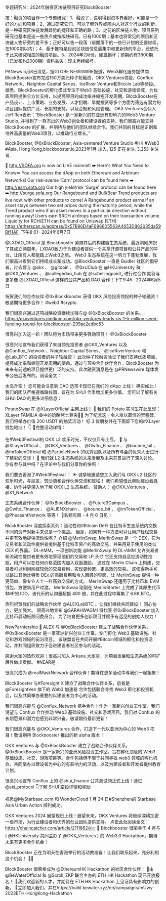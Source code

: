 专题研究N：2024年融资区块链项目研究BlockBooster


按：融资的项目作一个专题研究：1、融资了，说明得到资本界看好，可能是一个好的方向和项目；2、通过研究它们，可以了解外界或圈内人对这个行业的判断，是一种研究区块链发展趋势的捷径和正确的路；3、之前的区块链人物、项目系列研究也基本是追一些热点或按版块研究，已有1000期；基本也将常见的项目和区块链人物研究的差不多；正好可以告一段落（前期落下的一些已计划的还要继续，在1000期以内）；4、基于推特是目前区块链信息最集中和更新快的平台，还依托于此来研究相应的融资项目。5、2024年2月份，硬盘损坏；前期约有3600期（已发布约2000期）资料丢失；现未再续编号。

PANews 5月8日消息，据GLOBE NEWSWIRE报道，Web3孵化服务提供商BlockBooster宣布完成150万美元种子轮融资，OKX Ventures领投，Conflux Network、Neighbor Capital Series、IceRiver Venture和Bitcoin Lab等参投。
据悉，BlockBooster的孵化模式专注于Web3 基础设施、社交和游戏领域，为优质项目提供全方位支持，以提高项目的成功率并缩短开发周期。BlockBooster在产品设计、上市策略、业务发展、人才招聘、早期投资等多个方面为筛选有潜力的项目团队提供广泛、长期的支持。以及合规和风险管理。
OKX Ventures合伙人Jeff Ren表示：“BlockBooster 是一家新兴的在亚洲有影响力的Web3 Venture Studio, 并得到了一群杰出的Web3创业者和建设者的支持。我们很高兴能支持BlockBooste 的扩展，并期待与他们的团队继续合作。我们共同的目标是识别和培养高质量的Web3项目，以推动行业增长。”

BlockBooster,
@0xBlockBooster,
Asia-centered Venture Studio #HK #Web3 #Asia,
Hong Kong,blockbooster.io,2023年1月 加入,
125 正在关注,
3,253 关注者,


🚀 http://SOFA.org is now on LIVE mainnet!
➡️ Here's What You Need to Know⬅️
You can access the dApp on both Ethereum and Arbitrum Networks!
Our risk-averse 'Earn' protocol can be found here 
➡️ http://earn.sofa.org
Our high yield/risk 'Surge' protocol can be found here ➡️ http://surge.sofa.org
Our Rangebound and Bull/Bear Trend products are live now, with other products to come!
A Rangebound product earns if an asset stays between two set prices during the maturity period, while the Trend product wins if an asset moves in a particular direction without running away!
Users earn $RCH airdrops based on their transaction volume. Liquidity for RCH/ETH can be found on Uniswap (ETH):  https://etherscan.io/address/0x57B96D4aF698605563A4653D882635da59Bf11AF,
下午8:01 · 2024年6月7日

@LXDAO_Official
是 Blockbooster 紧随其后的构建器生态系统，最近刚刚庆祝了其成立两周年。LXDAO致力于为建设者提供一个共享开源项目和公共产品的平台，让所有人都能踏上Web3之旅。
Web3 生态系统在这一努力下蓬勃发展，我们很高兴看到它们持续成长和成功。@BlockBooster
一直是 Buidler 社区的倡导者，过去曾与
@okx
 、 
@gitcoin
 、 
@0xUClub
在
@HKUniversity
和
@OKX_Ventures
 、 
@collegedao_hub
在
@schellingpoint_
进行过合作
期待与更多像
@LXDAO_Official
这样的公共产品和 DAO 合作！下午9:45 · 2024年6月5日

祝贺我们的合作伙伴
@0xBlockBooster
获得 OKX 风险投资领投的种子轮融资！敬请期待更多合作！ #web3 #crypto

我们很高兴通过这项战略投资继续加强与@ 
@0xBlockBooster
的关系。
https://okxventures.medium.com/okx-ventures-leads-us-1-5-million-seed-funding-round-for-blockbooster-299ae2edbc53

很高兴加入这一轮！团队将为市场带来更多强劲项目！ 
@0xBlockBooster

很高兴地宣布我们获得了来自领先投资者
@OKX_Ventures
以及
@Conflux_Network
 、Neighbor Capital Series、 
@IceRiverVenture
和
@Lab_BTC
的投资者的种子轮融资！
此次种子轮融资验证了我们支持优质项目、提高成功率和缩短开发周期的使命。通过与顶尖合作伙伴合作，BlockBooster 为未来有前途的项目提供更广泛的支持。此次融资消息是在
@PRNewswire
媒体发布公告后发布的。阅读全文：

水岛升空！
您可能会注意到 DAO 选项卡现已在我们的 dApp 上线！
确实如此！我们的团队严格遵循路线图，旨在为 SHUI 代币增加更多价值。
您可以了解有关 SHUI DAO 的更多详细信息：

 PotatoSwap 在
@XLayerOfficial
主网上线！ 🎉
我们的 Potato 实习生在此呈现：XLayer FAMILIA 😆中的奶酪烤土豆夹🧀🥔
为了纪念这一令人难以置信的里程碑，我们将举办价值 200 USDT 的抽奖活动！
标 3 位朋友并在下面留下您的#XLayer钱包地址！ 👇
🔗完整活动详情：

在#Web3Festival的 OKX L2 欢乐时光，不仅仅只有土豆。 🥔
与
@XLayerOfficial
 、 
@OKX_Ventures
 、 
@Owlto_Finance
 、 
@bounce_bit
 、 
@imTokenOfficial
和
@ParticleNtwrk
的优秀团队以及所有与会的优秀人士进行了精彩的交谈！ 🚀
我们就 L2 生态系统的未来发展及未来前景进行了深入讨论。
你有参与其中吗？在评论中与我们分享你的快照！

我们要去香港了#Web3Festival ！ ☀️
诚挚地邀请您加入我们与 OKX L2 社区的欢乐时光，与朋友、赞助商和合作伙伴交流和放松！
我们希望借此帮助建设者连接、协作并更深入地了解 OKX L2 生态系统。
贊助人： 
@OKX_Ventures
 、 
@X1_Network

生态系统合作伙伴： 
@0xBlockBooster
 、 
@Future3Campus
 、 
@Owlto_Finance
 、 
@ALIENXchain
 、 
@bounce_bit
 、 
@imTokenOfficial
 、 
@PheasantNetwork
等等！
🎯名额有限 - 4 月 6 日见！ 

BlockBooster 深度探索系列：流动性和#Bitcoin DeFi
在比特币生态系统内交换不同的资产对新手来说是一个挑战。
但是，如果有一种方法可以让用户轻松交易并更有效地提供流动性呢？
介绍
@MerlinSwap,
MerlinSwap 是一个 DEX，它为交易者和流动性提供者提供基于比特币资产的高效交易，并采用易于使用的类似 CEX 的界面。
DL-AMM，一项创新功能
@MerlinSwap
的 DL-AMM 允许交易者和流动性提供者更有效地管理他们的交易和 LP 头寸
它还支持自适应流动性挖掘，用户可以在任何价格范围内加入双面激励。
通过在 Merlin Chain 上构建，交易者可以利用网络较低的交易费用，实现更频繁、更高效的交易。
这使得新手可以跳过其他比特币 DEx 的高额费用和令人困惑的界面，让 MerlinSwap 提供一种更简单、像专业人士一样高效交易的方式。
MerlinSwap 还适用于比特币和 EVM 钱包，方便新用户过渡。
MerlinSwap 刚刚在 MerlinStarter 上完成了其原生代币$MP的 IDO，该代币的认购量超额 400 倍，并在此过程中筹集了 6.6K BTC。

热烈祝贺我们的战略合作伙伴
@ALEXLabBTC
 。让我们继续共同建设！
同心协力，更加强大。
很高兴地宣布
@SARAHWAGMI
将代表
@0xBlockBooster
加入比特币启动板顾问委员会。
为了培育更多创新项目并赋予有远见的创始人权力！

NewParntership 📣
ALEX 与
@0xBlockBooster
建立了战略合作伙伴关系，@0xBlockBooster 是一家亚洲新兴创业工作室，专门孵化 Web3 基础设施、社交和游戏领域的前沿项目。
该联盟旨在共同开展#Bitcoin领域的孵化和投资活动，并共同组织致力于促进建设者社区参与的活动。

感谢大家的热烈欢迎！很高兴加入 Arkana 大家庭，为项目发展和生态系统的可扩展性做出贡献。 #NEAR是

很高兴成为
@realMaskNetwork
合作伙伴！期待在更多活动中与我们一起相聚！

BlockBooster 与#Foresight X 建立了战略合作伙伴关系，后者是
@ForesightVen
旗下的 Web3 加速器
合作包括联合寻找 Web3 孵化和投资机会，以及共同举办重要的以建设者为中心的活动。

我们很高兴能与
@Conflux_Network
携手合作！作为一家新兴创业工作室，我们渴望与 Conflux 合作推动 Web3 基础设施、社交和游戏项目。我们对 Conflux 的长期愿景和潜力也感到非常兴奋。敬请期待最新更新！

我们很高兴能与
@OKX_Ventures
合作，打造下一代以亚洲为中心的 Web3 项目！敬请期待 Blockbooster 推出的新 alpha 版本！

OKX Ventures 与
@0xBlockBooster
建立了战略合作伙伴关系，@0xBlockBooster 是一家新兴的亚洲风险投资工作室，旨在孵化顶级的 Web3 基础设施、社交、游戏项目等。合作包括但不限于共同寻找 web3 领域的孵化机会、共同举办以建设者为中心的有影响力的活动，以及为建设者和开发者提供教育计划。

很高兴地宣布 Conflux 上的
@shui_finance
公共测试网正式上线！通过
@aki_protocol
 👇了解 SHUI 空投详情和奖励

祝愿@MyStarbase_com 和 WonderCloud 1 月 24 日#Shenzhen的 Starbase Asia Urban Action 顺利成功。

 OKX Ventures 2024 展望现已上线！展望未来，OKX Ventures 将继续深耕加密一级市场，为行业建设者和优秀的创业团队提供支持。
点击此处阅读全文： https://chaincatcher.com/article/2111862🌐📈
🤝 Blockbooster 很荣幸于 4 月与 ( 
@HKUniversity
共同主办了
@OKX_Ventures
 ) 的 Web3.0 Hackathon。期待未来有更多合作机会！

 BlockBooster 正在为明天在香港举行的活动做准备！让我们联系起来，充分利用这个机会！ 📸✨

 BlockBooster 很荣幸成为
@EthereumHK
 Hackathon 的社区合作伙伴！
🌊由
@BeWaterOfficial
和
@Scroll_ZKP
联合主办的 ETH HK Hackathon 现已开放报名！
🚀我们欢迎新的人才，并期待在 ETH HK Hackathon 上见证具有影响力的创新。
🔗立即加入我们，并在https://build.bewater.xyz/en/campaigns/mUwy-2023ETH-HongKong-Hackathon